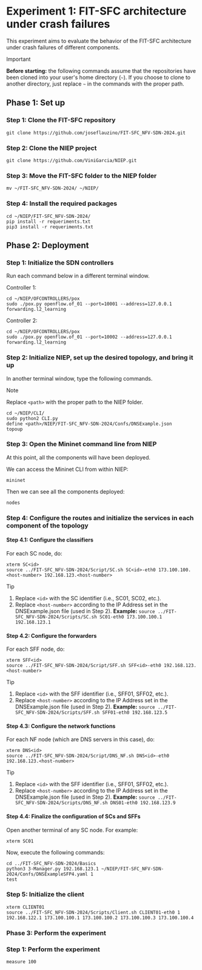 

# Experiment 1: FIT-SFC architecture under crash failures

This experiment aims to evaluate the behavior of the FIT-SFC architecture under crash failures of different components.

> [!IMPORTANT] 
> **Before starting:** the following commands assume that the repositories have been cloned into your user's home directory (`~`). If you choose to clone to another directory, just replace `~` in the commands with the proper path.

## Phase 1: Set up

### Step 1: Clone the FIT-SFC repository
    git clone https://github.com/joseflauzino/FIT-SFC_NFV-SDN-2024.git

### Step 2: Clone the NIEP project
    git clone https://github.com/ViniGarcia/NIEP.git

### Step 3: Move the FIT-SFC folder to the NIEP folder
    mv ~/FIT-SFC_NFV-SDN-2024/ ~/NIEP/

### Step 4: Install the required packages 
	cd ~/NIEP/FIT-SFC_NFV-SDN-2024/
	pip install -r requeriments.txt
	pip3 install -r requeriments.txt
 
## Phase 2: Deployment

### Step 1: Initialize the SDN controllers
Run each command below in a different terminal window.

Controller 1:

	cd ~/NIEP/OFCONTROLLERS/pox
	sudo ./pox.py openflow.of_01 --port=10001 --address=127.0.0.1 forwarding.l2_learning
	
Controller 2:

 	cd ~/NIEP/OFCONTROLLERS/pox
	sudo ./pox.py openflow.of_01 --port=10002 --address=127.0.0.1 forwarding.l2_learning

### Step 2: Initialize NIEP, set up the desired topology, and bring it up

In another terminal window, type the following commands.

> [!NOTE] 
> Replace `<path>` with the proper path to the NIEP folder.

    cd ~/NIEP/CLI/
    sudo python2 CLI.py
    define <path>/NIEP/FIT-SFC_NFV-SDN-2024/Confs/DNSExample.json
    topoup

### Step 3: Open the Mininet command line from NIEP

At this point, all the components will have been deployed.

We can access the Mininet CLI from within NIEP:

	mininet
 
Then we can see all the components deployed:

	nodes

### Step 4: Configure the routes and initialize the services in each component of the topology

#### Step 4.1: Configure the classifiers

For each SC node, do:

	xterm SC<id>
	source ../FIT-SFC_NFV-SDN-2024/Script/SC.sh SC<id>-eth0 173.100.100.<host-number> 192.168.123.<host-number>

> [!TIP] 
> 1. Replace `<id>` with the SC identifier (i.e., SC01, SC02, etc.).
> 2. Replace `<host-number>` according to the IP Address set in the DNSExample.json file (used in Step 2).
> **Example:**  `source ../FIT-SFC_NFV-SDN-2024/Scripts/SC.sh SC01-eth0 173.100.100.1 192.168.123.1`

#### Step 4.2: Configure the forwarders

For each SFF node, do:

	xterm SFF<id>
	source ../FIT-SFC_NFV-SDN-2024/Script/SFF.sh SFF<id>-eth0 192.168.123.<host-number>

> [!TIP] 
> 1. Replace `<id>` with the SFF identifier (i.e., SFF01, SFF02, etc.).
> 2. Replace `<host-number>` according to the IP Address set in the DNSExample.json file (used in Step 2).
> **Example:**  `source ../FIT-SFC_NFV-SDN-2024/Scripts/SFF.sh SFF01-eth0 192.168.123.5`

#### Step 4.3: Configure the network functions

For each NF node (which are DNS servers in this case), do:

	xterm DNS<id>
	source ../FIT-SFC_NFV-SDN-2024/Script/DNS_NF.sh DNS<id>-eth0 192.168.123.<host-number>

> [!TIP] 
> 1. Replace `<id>` with the SFF identifier (i.e., SFF01, SFF02, etc.).
> 2. Replace `<host-number>` according to the IP Address set in the DNSExample.json file (used in Step 2).
> **Example:**  `source ../FIT-SFC_NFV-SDN-2024/Scripts/DNS_NF.sh DNS01-eth0 192.168.123.9`

#### Step 4.4: Finalize the configuration of SCs and SFFs

Open another terminal of any SC node. For example:

	xterm SC01

Now, execute the following commands:

	cd ../FIT-SFC_NFV-SDN-2024/Basics
	python3 3-Manager.py 192.168.123.1 ~/NIEP/FIT-SFC_NFV-SDN-2024/Confs/DNSExampleSFP4.yaml 1
	test

### Step 5: Initialize the client

    xterm CLIENT01
    source ../FIT-SFC_NFV-SDN-2024/Scripts/Client.sh CLIENT01-eth0 1 192.168.122.1 173.100.100.1 173.100.100.2 173.100.100.3 173.100.100.4

### Phase 3: Perform the experiment

### Step 1: Perform the experiment

	measure 100
